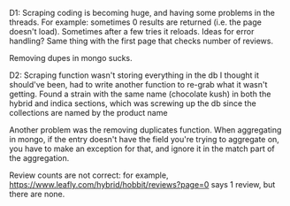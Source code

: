 D1:
Scraping coding is becoming huge, and having some problems in the threads.  For example:
sometimes 0 results are returned (i.e. the page doesn't load).  Sometimes after a few tries it reloads.  Ideas for error handling?
Same thing with the first page that checks number of reviews.  

Removing dupes in mongo sucks.


D2:
Scraping function wasn't storing everything in the db I thought it should've been, had to write another function to re-grab what it wasn't getting.  Found a strain with the same name (chocolate kush) in both the hybrid and indica sections, which was screwing up the db since the collections are named by the product name

Another problem was the removing duplicates function.  When aggregating in mongo, if the entry doesn't have the field you're trying to aggregate on, you have to make an exception for that, and ignore it in the match part of the aggregation.

Review counts are not correct: for example,
https://www.leafly.com/hybrid/hobbit/reviews?page=0
says 1 review, but there are none.
